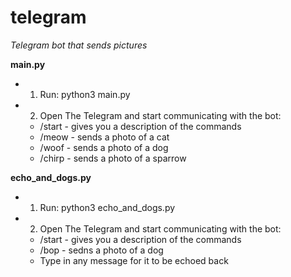 # telegram
_Telegram bot that sends pictures_

**main.py**
- 1. Run: python3 main.py
- 2. Open The Telegram and start communicating with the bot:
    - /start - gives you a description of the commands
    - /meow - sends a photo of a cat
    - /woof - sends a photo of a dog
    - /chirp - sends a photo of a sparrow

**echo_and_dogs.py**
- 1. Run: python3 echo_and_dogs.py
- 2. Open The Telegram and start communicating with the bot:
    - /start - gives you a description of the commands 
    - /bop - sedns a photo of a dog
    - Type in any message for it to be echoed back
